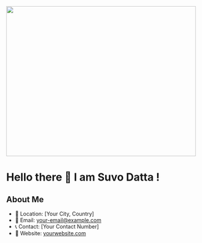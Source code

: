 <div align="center">
  <img height="400" width ="100%" src="https://media2.giphy.com/media/v1.Y2lkPTc5MGI3NjExNmZ2aDNsMjR2OWhtOTBjejFodmxwc3AxbjRmczhyZzhvbWR3emU3NCZlcD12MV9pbnRlcm5hbF9naWZfYnlfaWQmY3Q9Zw/iGpHt2H22k1orjgT9b/giphy.gif"  />
</div>

###

<h1>Hello there 👋 I am Suvo Datta !</h1>

###

## About Me
- 📍 Location: [Your City, Country]
- 📧 Email: [your-email@example.com](mailto:your-email@example.com)
- 📞 Contact: [Your Contact Number]
- 🔗 Website: [yourwebsite.com](https://yourwebsite.com)
